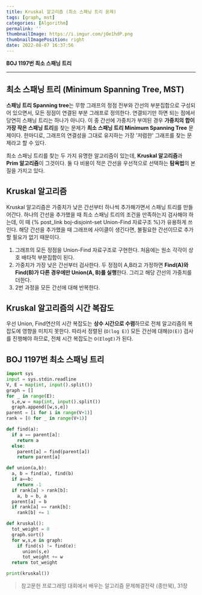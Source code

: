 ```yaml
---
title: Kruskal 알고리즘 (최소 스패닝 트리 문제)
tags: [graph, mst]
categories: [Algorithm]
permalink: ''
thumbnailImage: https://i.imgur.com/jOe1hdP.png
thumbnailImagePosition: right
date: 2022-08-07 16:37:56
---
```


**BOJ 1197번 최소 스패닝 트리**

<!-- excerpt -->
<!-- toc -->

---

## 최소 스패닝 트리 (Minimum Spanning Tree, MST)

**스패닝 트리 Spanning tree**는 무향 그래프의 정점 전부와 간선의 부분집합으로 구성되어 있으면서, 모든 정점이 연결된 부분 그래프로 정의한다. 연결되기만 하면 되는 점에서 당연히 스패닝 트리는 하나가 아니다. 이 중 간선에 가중치가 부여된 경우 **가중치의 합이 가장 작은 스패닝 트리**를 찾는 문제가 **최소 스패닝 트리 Minimum Spanning Tree** 문제이다.
한마디로, 그래프의 연결성을 그대로 유지하는 가장 '저렴한' 그래프를 찾는 문제라고 할 수 있다.

최소 스패닝 트리를 찾는 두 가지 유명한 알고리즘이 있는데, **Kruskal 알고리즘**과 **Prim 알고리즘**이 그것이다. 둘 다 비용이 적은 간선을 우선적으로 선택하는 **탐욕법**의 본질을 가지고 있다.

## Kruskal 알고리즘

Kruskal 알고리즘은 가중치가 낮은 간선부터 하나씩 추가해가면서 스패닝 트리를 만들어간다. 하나의 간선을 추가했을 때 최소 스패닝 트리의 조건을 만족하는지 검사해야 하는데, 이 때 {% post_link boj-disjoint-set Union-Find 자료구조 %}가 유용하게 쓰인다. 해당 간선을 추가했을 때 그래프에 사이클이 생긴다면, 불필요한 간선이므로 추가할 필요가 없기 때문이다.
<br>

1. 그래프의 모든 정점을 Union-Find 자료구조로 구현한다. 처음에는 원소 각각이 상호 배타적 부분집합이 된다.
1. 가중치가 가장 낮은 간선부터 검사한다. 두 정점이 A,B라고 가정하면 **Find(A)와 Find(B)가 다른 경우에만 Union(A, B)를 실행**한다. 그리고 해당 간선의 가중치를 더한다.
1. 2번 과정을 모든 간선에 대해 반복한다.

## Kruskal 알고리즘의 시간 복잡도

우선 Union, Find연산의 시간 복잡도는 **상수 시간으로 수렴**하므로 전체 알고리즘의 복잡도에 영향을 미치지 못한다. 따라서 정렬된 (`O(log E)`) 모든 간선에 대해(`O(E)`) 검사를 진행해야 하므로, 전체 시간 복잡도는 `O(ElogE)`가 된다.

## BOJ 1197번 최소 스패닝 트리

```py BOJ 1197번 최소 스패닝 트리
import sys
input = sys.stdin.readline
V, E = map(int, input().split())
graph = []
for _ in range(E):
  s,e,w = map(int, input().split())
  graph.append([w,s,e])
parent = [i for i in range(V+1)]
rank = [0 for _ in range(V+1)]

def find(a):
  if a == parent[a]:
    return a
  else:
    parent[a] = find(parent[a])
    return parent[a]

def union(a,b):
  a, b = find(a), find(b)
  if a==b:
    return -1
  if rank[a] > rank[b]:
    a, b = b, a
  parent[a] = b
  if rank[a] == rank[b]:
    rank[b] += 1

def kruskal():
  tot_weight = 0
  graph.sort()
  for w,s,e in graph:
    if find(s) != find(e):
      union(s,e)
      tot_weight += w
  return tot_weight

print(kruskal())
```

> 참고문헌
> 프로그래밍 대회에서 배우는 알고리즘 문제해결전략 (종만북), 31장
